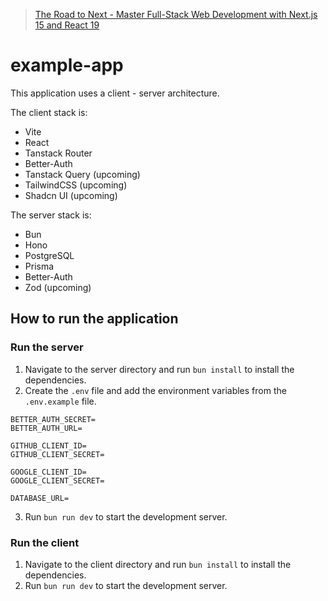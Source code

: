 > [The Road to Next - Master Full-Stack Web Development with Next.js 15 and React 19](https://catal.ink/nextjs-course)

# example-app

This application uses a client - server architecture.

The client stack is:

- Vite
- React
- Tanstack Router
- Better-Auth
- Tanstack Query (upcoming)
- TailwindCSS (upcoming)
- Shadcn UI (upcoming)

The server stack is:

- Bun
- Hono
- PostgreSQL
- Prisma
- Better-Auth
- Zod (upcoming)

## How to run the application

### Run the server

1. Navigate to the server directory and run `bun install` to install the dependencies.
2. Create the `.env` file and add the environment variables from the `.env.example` file.

```
BETTER_AUTH_SECRET=
BETTER_AUTH_URL=

GITHUB_CLIENT_ID=
GITHUB_CLIENT_SECRET=

GOOGLE_CLIENT_ID=
GOOGLE_CLIENT_SECRET=

DATABASE_URL=
```

3. Run `bun run dev` to start the development server.

### Run the client

1. Navigate to the client directory and run `bun install` to install the dependencies.
2. Run `bun run dev` to start the development server.
